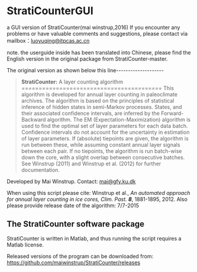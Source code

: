 # StratiCounterGUI
a GUI version of StratiCounter(mai winstrup,2016)
If you encounter any problems or have valuable comments and suggestions, please contact via mailbox：luoyuqing@itpcas.ac.cn

note. the userguide inside has been translated into  Chinese, please find the English version in the original package from StratiCounter-master.

The original version as shown below this line--------------------
> **StratiCounter:** A layer counting algorithm
=========================================
> This algorithm is developed for annual layer counting in paleoclimate archives. The algorithm is based on the principles of statistical inference of hidden states in semi-Markov processes. States, and their associated confidence intervals, are inferred by the Forward-Backward algorithm. The EM (Expectation-Maximization) algorithm is used to find the optimal set of layer parameters for each data batch. Confidence intervals do not account for the uncertainty in estimation of layer parameters. If (absolute) tiepoints are given, the algorithm is run between these, while assuming constant annual layer signals between each pair. If no tiepoints, the algorithm is run batch-wise down the core, with a slight overlap between consecutive batches. See Winstrup (2011) and Winstrup et al. (2012) for further documentation. 

Developed by Mai Winstrup. 
Contact: mai@gfy.ku.dk

When using this script please cite:
Winstrup et al., *An automated approach for annual layer counting in ice cores, Clim. Past.* ***8***, 1881-1895,  2012. 
Also please provide release date of the algorithm: 7/7-2015

The StratiCounter software package
------------------------------
StratiCounter is written in Matlab, and thus running the script requires a Matlab license. 

Released versions of the program can be downloaded from: 
https://github.com/maiwinstrup/StratiCounter/releases

